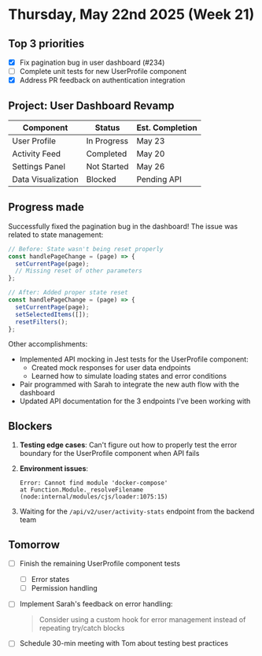 # Thursday, May 22nd 2025 (Week 21)

## Top 3 priorities

- [x] Fix pagination bug in user dashboard (#234)
- [ ] Complete unit tests for new UserProfile component
- [x] Address PR feedback on authentication integration

## Project: User Dashboard Revamp

| Component          | Status      | Est. Completion |
| ------------------ | ----------- | --------------- |
| User Profile       | In Progress | May 23          |
| Activity Feed      | Completed   | May 20          |
| Settings Panel     | Not Started | May 26          |
| Data Visualization | Blocked     | Pending API     |

## Progress made

Successfully fixed the pagination bug in the dashboard! The issue was related to state management:

```javascript
// Before: State wasn't being reset properly
const handlePageChange = (page) => {
  setCurrentPage(page);
  // Missing reset of other parameters
};

// After: Added proper state reset
const handlePageChange = (page) => {
  setCurrentPage(page);
  setSelectedItems([]);
  resetFilters();
};
```

Other accomplishments:

- Implemented API mocking in Jest tests for the UserProfile component:
  - Created mock responses for user data endpoints
  - Learned how to simulate loading states and error conditions
- Pair programmed with Sarah to integrate the new auth flow with the dashboard
- Updated API documentation for the 3 endpoints I've been working with

## Blockers

1. **Testing edge cases**: Can't figure out how to properly test the error boundary for the UserProfile component when API fails
2. **Environment issues**:

   ```text
   Error: Cannot find module 'docker-compose'
   at Function.Module._resolveFilename (node:internal/modules/cjs/loader:1075:15)
   ```

3. Waiting for the `/api/v2/user/activity-stats` endpoint from the backend team

## Tomorrow

- [ ] Finish the remaining UserProfile component tests
  - [ ] Error states
  - [ ] Permission handling
- [ ] Implement Sarah's feedback on error handling:

  > Consider using a custom hook for error management
  > instead of repeating try/catch blocks

- [ ] Schedule 30-min meeting with Tom about testing best practices
